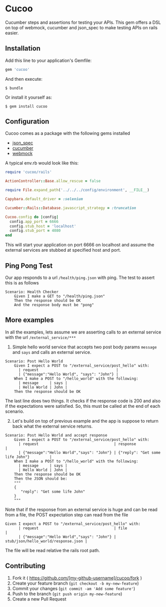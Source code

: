 # Cucoo

Cucumber steps and assertions for testing your APIs. This gem offers a DSL on top of webmock, cucumber and json_spec to make testing APIs on rails easier.

## Installation

Add this line to your application's Gemfile:

```ruby
gem 'cucoo'
```

And then execute:

    $ bundle

Or install it yourself as:

    $ gem install cucoo

## Configuration

Cucoo comes as a package with the following gems installed

* [json_spec](https://github.com/collectiveidea/json_spec)
* [cucumber](https://github.com/cucumber/cucumber-rails)
* [webmock](https://github.com/bblimke/webmock)

A typical env.rb would look like this:
 
```ruby
require 'cucoo/rails'

ActionController::Base.allow_rescue = false

require File.expand_path('../../../config/environment', __FILE__)

Capybara.default_driver = :selenium

Cucumber::Rails::Database.javascript_strategy = :truncation

Cucoo.config do |config|
  config.app_port = 6666
  config.stub_host = 'localhost'
  config.stub_port = 4080
end
```

This will start your application on port 6666 on localhost and assume the external services are stubbed at specified host and port.

## Ping Pong Test
Our app responds to a url `/health/ping.json` with ping. The test to assert this is as follows
```cucumber
Scenario: Health Checker
    Given I make a GET to "/health/ping.json"
    Then the response should be OK
    And the response body must be "pong"
```

## More examples

In all the examples, lets assume we are asserting calls to an external service with the url `/external_service/***`

1. Simple hello world service that accepts two post body params `message` and `says` and calls an external service. 
```cucumber
Scenario: Post Hello World
    Given I expect a POST to "/external_service/post_hello" with:
      | request                                   |
      | {"message":"Hello World", "says": "John"} |
    When I make a POST to "/hello_world" with the following:
      | message     | says |
      | Hello World | John |
    Then the response should be OK
```

The last line does two things. It checks if the response code is 200 and also if the expectations were satisfied. So, this must be called at the end of each scenario.

2. Let's build on top of previous example and the app is suppose to return back what the external service returns.

```cucumber
Scenario: Post Hello World and accept response
    Given I expect a POST to "/external_service/post_hello" with:
      | request                                  | response                                |
      | {"message":"Hello World","says": "John"} | {"reply": "Get some life John"}         |
    When I make a POST to "/hello_world" with the following:
      | message     | says |
      | Hello World | John |
    Then the response should be OK
    Then the JSON should be:
    """
    {
       "reply": "Get some life John"
    }
    """
```

Note that if the response from an external service is huge and can be read from a file, the POST expectation step can read from the file

```cucumber
Given I expect a POST to "/external_service/post_hello" with:
      | request                                  | file                                |
      | {"message":"Hello World","says": "John"} | stub/json/hello_world/response.json |
```

The file will be read relative the rails root path.

## Contributing

1. Fork it ( https://github.com/[my-github-username]/cucoo/fork )
2. Create your feature branch (`git checkout -b my-new-feature`)
3. Commit your changes (`git commit -am 'Add some feature'`)
4. Push to the branch (`git push origin my-new-feature`)
5. Create a new Pull Request
